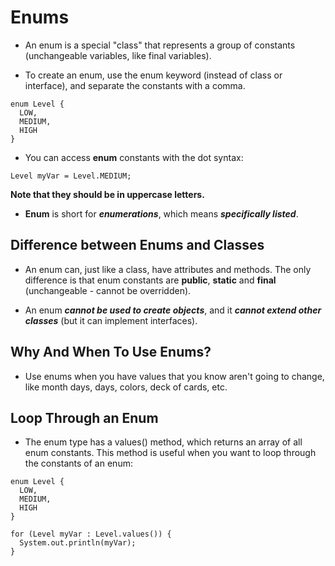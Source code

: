 # Enums

- An enum is a special "class" that represents a group of constants (unchangeable variables, like final variables).

- To create an enum, use the enum keyword (instead of class or interface), and separate the constants with a comma.

```
enum Level {
  LOW,
  MEDIUM,
  HIGH
}
```

- You can access **enum** constants with the dot syntax:

```
Level myVar = Level.MEDIUM;
```

**Note that they should be in uppercase letters.**

- **Enum** is short for **_enumerations_**, which means **_specifically listed_**.

## Difference between Enums and Classes

- An enum can, just like a class, have attributes and methods. The only difference is that enum constants are **public**, **static** and **final** (unchangeable - cannot be overridden).

- An enum **_cannot be used to create objects_**, and it **_cannot extend other classes_** (but it can implement interfaces).

## Why And When To Use Enums?

- Use enums when you have values that you know aren't going to change, like month days, days, colors, deck of cards, etc.

## Loop Through an Enum

- The enum type has a values() method, which returns an array of all enum constants. This method is useful when you want to loop through the constants of an enum:

```
enum Level {
  LOW,
  MEDIUM,
  HIGH
}

for (Level myVar : Level.values()) {
  System.out.println(myVar);
}

```
